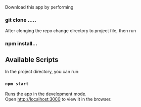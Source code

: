 Download this app by performing 

### git clone .....

After clonging the repo change directory to project file, then run 

### npm install...

## Available Scripts

In the project directory, you can run:

### `npm start`

Runs the app in the development mode.<br />
Open [http://localhost:3000](http://localhost:3000) to view it in the browser.

